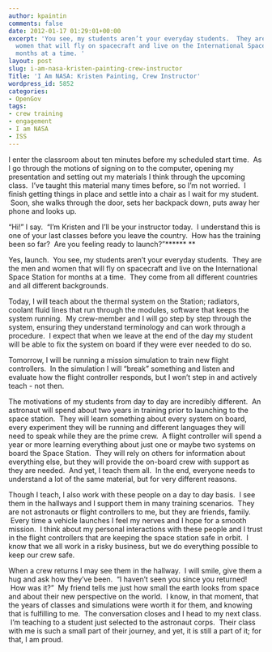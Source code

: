 ```yaml
---
author: kpaintin
comments: false
date: 2012-01-17 01:29:01+00:00
excerpt: 'You see, my students aren’t your everyday students.  They are the men and
  women that will fly on spacecraft and live on the International Space Station for
  months at a time. '
layout: post
slug: i-am-nasa-kristen-painting-crew-instructor
Title: 'I Am NASA: Kristen Painting, Crew Instructor'
wordpress_id: 5852
categories:
- OpenGov
tags:
- crew training
- engagement
- I am NASA
- ISS
---
```





I enter the classroom about ten minutes before my scheduled start time.  As I go through the motions of signing on to the computer, opening my presentation and setting out my materials I think through the upcoming class.  I’ve taught this material many times before, so I’m not worried.  I finish getting things in place and settle into a chair as I wait for my student.  Soon, she walks through the door, sets her backpack down, puts away her phone and looks up.


“Hi!” I say.  “I’m Kristen and I’ll be your instructor today.  I understand this is one of your last classes before you leave the country.  How has the training been so far?  Are you feeling ready to launch?”******
**


Yes, launch.  You see, my students aren’t your everyday students.  They are the men and women that will fly on spacecraft and live on the International Space Station for months at a time.  They come from all different countries and all different backgrounds.




Today, I will teach about the thermal system on the Station; radiators, coolant fluid lines that run through the modules, software that keeps the system running.  My crew-member and I will go step by step through the system, ensuring they understand terminology and can work through a procedure.  I expect that when we leave at the end of the day my student will be able to fix the system on board if they were ever needed to do so.




Tomorrow, I will be running a mission simulation to train new flight controllers.  In the simulation I will “break” something and listen and evaluate how the flight controller responds, but I won’t step in and actively teach - not then.




The motivations of my students from day to day are incredibly different.  An astronaut will spend about two years in training prior to launching to the space station.  They will learn something about every system on board, every experiment they will be running and different languages they will need to speak while they are the prime crew.  A flight controller will spend a year or more learning everything about just one or maybe two systems on board the Space Station.  They will rely on others for information about everything else, but they will provide the on-board crew with support as they are needed.  And yet, I teach them all.  In the end, everyone needs to understand a lot of the same material, but for very different reasons.




Though I teach, I also work with these people on a day to day basis.  I see them in the hallways and I support them in many training scenarios.  They are not astronauts or flight controllers to me, but they are friends, family.  Every time a vehicle launches I feel my nerves and I hope for a smooth mission.  I think about my personal interactions with these people and I trust in the flight controllers that are keeping the space station safe in orbit.  I know that we all work in a risky business, but we do everything possible to keep our crew safe.




When a crew returns I may see them in the hallway.  I will smile, give them a hug and ask how they’ve been.  “I haven’t seen you since you returned!  How was it?”  My friend tells me just how small the earth looks from space and about their new perspective on the world.  I know, in that moment, that the years of classes and simulations were worth it for them, and knowing that is fulfilling to me.  The conversation closes and I head to my next class.  I’m teaching to a student just selected to the astronaut corps.  Their class with me is such a small part of their journey, and yet, it is still a part of it; for that, I am proud.







